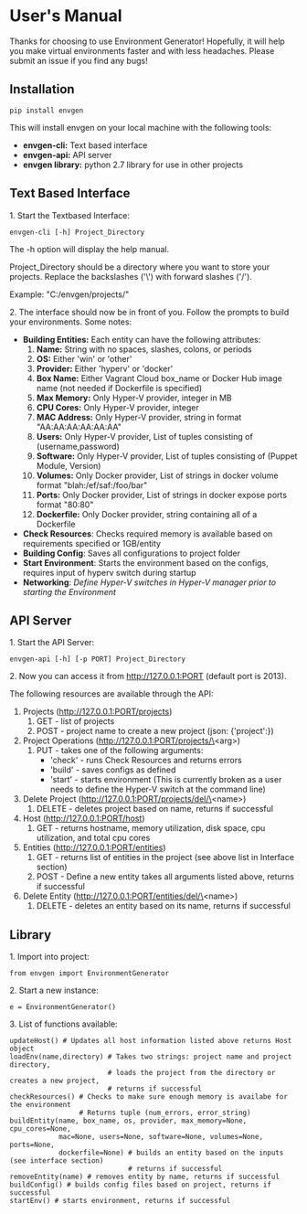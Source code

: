 # User's Manual

Thanks for choosing to use Environment Generator!  Hopefully, it will help you make virtual environments faster and with less headaches.  Please submit an issue if you find any bugs!

## Installation

    pip install envgen
This will install envgen on your local machine with the following tools:
* **envgen-cli:** Text based interface
* **envgen-api:** API server
* **envgen library:** python 2.7 library for use in other projects

## Text Based Interface
  
1\. Start the Textbased Interface:  
  
    envgen-cli [-h] Project_Directory  
  
The -h option will display the help manual.  
  
Project_Directory should be a directory where you want to store your projects.  Replace the backslashes ('\\') with forward slashes ('/').  
  
Example: "C:/envgen/projects/"  
  
2\. The interface should now be in front of you.  Follow the prompts to build your environments.  Some notes:  
* **Building Entities:** Each entity can have the following attributes:  
    1. **Name:** String with no spaces, slashes, colons, or periods
    2. **OS:** Either 'win' or 'other'
    3. **Provider:** Either 'hyperv' or 'docker'
    4. **Box Name:** Either Vagrant Cloud box_name or Docker Hub image name (not needed if Dockerfile is specified)
    5. **Max Memory:** Only Hyper-V provider, integer in MB
    6. **CPU Cores:** Only Hyper-V provider, integer
    7. **MAC Address:** Only Hyper-V provider, string in format "AA:AA:AA:AA:AA:AA"
    8. **Users:** Only Hyper-V provider, List of tuples consisting of (username,password)
    9. **Software:** Only Hyper-V provider, List of tuples consisting of (Puppet Module, Version)
    10. **Volumes:** Only Docker provider, List of strings in docker volume format "blah:/ef/saf:/foo/bar"
    11. **Ports:** Only Docker provider, List of strings in docker expose ports format "80:80"
    12. **Dockerfile:** Only Docker provider, string containing all of a Dockerfile
* **Check Resources**: Checks required memory is available based on requirements specified or 1GB/entity
* **Building Config**: Saves all configurations to project folder
* **Start Environment**: Starts the environment based on the configs, requires input of hyperv switch during startup
* **Networking**: *Define Hyper-V switches in Hyper-V manager prior to starting the Environment*
  
## API Server

1\. Start the API Server:

    envgen-api [-h] [-p PORT] Project_Directory
    
2\. Now you can access it from http://127.0.0.1:PORT (default port is 2013).

The following resources are available through the API:  
1. Projects (http://127.0.0.1:PORT/projects)
    1. GET - list of projects
    2. POST - project name to create a new project (json: {'project':<name>})
2. Project Operations (http://127.0.0.1:PORT/projects/\<arg\>)
    1. PUT - takes one of the following arguments:
        * 'check' - runs Check Resources and returns errors
        * 'build' - saves configs as defined
        * 'start' - starts environment (This is currently broken as a user needs to define the Hyper-V switch at the command line)
3. Delete Project (http://127.0.0.1:PORT/projects/del/\<name\>)
    1. DELETE - deletes project based on name, returns if successful
4. Host (http://127.0.0.1:PORT/host)
    1. GET - returns hostname, memory utilization, disk space, cpu utilization, and total cpu cores
5. Entities (http://127.0.0.1:PORT/entities)
    1. GET - returns list of entities in the project (see above list in Interface section)
    2. POST - Define a new entity takes all arguments listed above, returns if successful
6. Delete Entity (http://127.0.0.1:PORT/entities/del/\<name\>)
    1. DELETE - deletes an entity based on its name, returns if successful
    
## Library

1\. Import into project:  
  
    from envgen import EnvironmentGenerator
    
2\. Start a new instance:  

    e = EnvironmentGenerator()
    
3\. List of functions available:
  
    updateHost() # Updates all host information listed above returns Host object
    loadEnv(name,directory) # Takes two strings: project name and project directory, 
                            # loads the project from the directory or creates a new project, 
                            # returns if successful
    checkResources() # Checks to make sure enough memory is availabe for the environment
                     # Returns tuple (num_errors, error_string)
    buildEntity(name, box_name, os, provider, max_memory=None, cpu_cores=None, 
                mac=None, users=None, software=None, volumes=None, ports=None, 
                dockerfile=None) # builds an entity based on the inputs (see interface section)
                                 # returns if successful
    removeEntity(name) # removes entity by name, returns if successful
    buildConfig() # builds config files based on project, returns if successful
    startEnv() # starts environment, returns if successful
